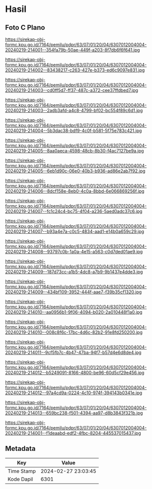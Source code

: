 # Hasil

## Foto C Plano

https://sirekap-obj-formc.kpu.go.id/7164/pemilu/pdpr/63/07/01/20/04/6307012004004-20240219-214001--354fa79b-50ae-449f-a203-8f7db6f6f641.jpg

https://sirekap-obj-formc.kpu.go.id/7164/pemilu/pdpr/63/07/01/20/04/6307012004004-20240219-214002--83438217-c263-427e-b373-ed6c9097e831.jpg

https://sirekap-obj-formc.kpu.go.id/7164/pemilu/pdpr/63/07/01/20/04/6307012004004-20240219-214003--cd0ff5d7-ff37-487c-a372-cee37ffdbed7.jpg

https://sirekap-obj-formc.kpu.go.id/7164/pemilu/pdpr/63/07/01/20/04/6307012004004-20240219-214003--2adb3afd-a4c8-4799-bf02-bc554f89c6d1.jpg

https://sirekap-obj-formc.kpu.go.id/7164/pemilu/pdpr/63/07/01/20/04/6307012004004-20240219-214004--5b3dac38-bdf9-4c0f-b581-5f75e783c421.jpg

https://sirekap-obj-formc.kpu.go.id/7164/pemilu/pdpr/63/07/01/20/04/6307012004004-20240219-214005--8aa0aeca-4598-48cb-8b30-f4ac7127be9a.jpg

https://sirekap-obj-formc.kpu.go.id/7164/pemilu/pdpr/63/07/01/20/04/6307012004004-20240219-214005--6eb1d90c-06e0-40b3-b936-ad86e2ab7f92.jpg

https://sirekap-obj-formc.kpu.go.id/7164/pemilu/pdpr/63/07/01/20/04/6307012004004-20240219-214006--8dcf158e-8eb0-4c0a-8bbd-6e066869256f.jpg

https://sirekap-obj-formc.kpu.go.id/7164/pemilu/pdpr/63/07/01/20/04/6307012004004-20240219-214007--fc1c24c4-bc75-4f04-a236-5aed0adc37c6.jpg

https://sirekap-obj-formc.kpu.go.id/7164/pemilu/pdpr/63/07/01/20/04/6307012004004-20240219-214007--b93a4e7a-c0c5-4834-aad1-e14b0a659c29.jpg

https://sirekap-obj-formc.kpu.go.id/7164/pemilu/pdpr/63/07/01/20/04/6307012004004-20240219-214008--93797c0b-1a0a-4e15-a563-c0d7ded01ae9.jpg

https://sirekap-obj-formc.kpu.go.id/7164/pemilu/pdpr/63/07/01/20/04/6307012004004-20240219-214009--187d73cc-a1b5-4dc8-a7b9-9b1437e4dde3.jpg

https://sirekap-obj-formc.kpu.go.id/7164/pemilu/pdpr/63/07/01/20/04/6307012004004-20240219-214009--434bf109-3952-444f-aae7-f39b35cf1320.jpg

https://sirekap-obj-formc.kpu.go.id/7164/pemilu/pdpr/63/07/01/20/04/6307012004004-20240219-214010--aa0956b1-9f06-4094-b020-2a010448f1a0.jpg

https://sirekap-obj-formc.kpu.go.id/7164/pemilu/pdpr/63/07/01/20/04/6307012004004-20240219-214010--008c8f6c-17bc-4d6c-82b2-91e8fd250200.jpg

https://sirekap-obj-formc.kpu.go.id/7164/pemilu/pdpr/63/07/01/20/04/6307012004004-20240219-214011--9cf5fb7c-4b47-47ba-94f7-b57d4e6d8de4.jpg

https://sirekap-obj-formc.kpu.go.id/7164/pemilu/pdpr/63/07/01/20/04/6307012004004-20240219-214012--b5249091-8166-4800-be96-60d5cf29e456.jpg

https://sirekap-obj-formc.kpu.go.id/7164/pemilu/pdpr/63/07/01/20/04/6307012004004-20240219-214012--97a4cd9a-0224-4c10-974f-394143b0341e.jpg

https://sirekap-obj-formc.kpu.go.id/7164/pemilu/pdpr/63/07/01/20/04/6307012004004-20240219-214013--659bc238-f501-4394-aa97-d8b3843f321b.jpg

https://sirekap-obj-formc.kpu.go.id/7164/pemilu/pdpr/63/07/01/20/04/6307012004004-20240219-214001--f1deaabd-edf2-4fbc-8204-445537015437.jpg


## Metadata

| Key        | Value               |
| ---------- | ------------------- |
| Time Stamp | 2024-02-27 23:03:45 |
| Kode Dapil | 6301                |



